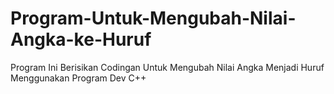 # Program-Untuk-Mengubah-Nilai-Angka-ke-Huruf
Program Ini Berisikan Codingan Untuk Mengubah Nilai Angka Menjadi Huruf
Menggunakan Program Dev C++
